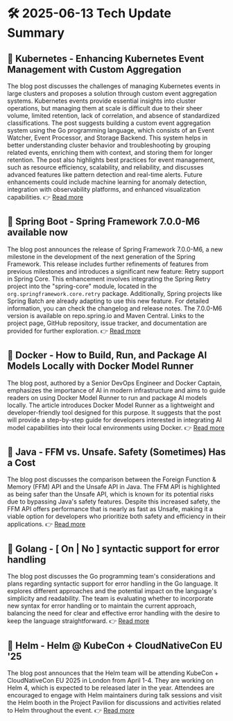 # 🛠️ 2025-06-13 Tech Update Summary

## 🔹 Kubernetes - Enhancing Kubernetes Event Management with Custom Aggregation
The blog post discusses the challenges of managing Kubernetes events in large clusters and proposes a solution through custom event aggregation systems. Kubernetes events provide essential insights into cluster operations, but managing them at scale is difficult due to their sheer volume, limited retention, lack of correlation, and absence of standardized classifications. The post suggests building a custom event aggregation system using the Go programming language, which consists of an Event Watcher, Event Processor, and Storage Backend. This system helps in better understanding cluster behavior and troubleshooting by grouping related events, enriching them with context, and storing them for longer retention. The post also highlights best practices for event management, such as resource efficiency, scalability, and reliability, and discusses advanced features like pattern detection and real-time alerts. Future enhancements could include machine learning for anomaly detection, integration with observability platforms, and enhanced visualization capabilities.
👉 [Read more](https://kubernetes.io/blog/2025/06/10/enhancing-kubernetes-event-management-custom-aggregation/)

## 🔹 Spring Boot - Spring Framework 7.0.0-M6 available now
The blog post announces the release of Spring Framework 7.0.0-M6, a new milestone in the development of the next generation of the Spring Framework. This release includes further refinements of features from previous milestones and introduces a significant new feature: Retry support in Spring Core. This enhancement involves integrating the Spring Retry project into the "spring-core" module, located in the `org.springframework.core.retry` package. Additionally, Spring projects like Spring Batch are already adapting to use this new feature. For detailed information, you can check the changelog and release notes. The 7.0.0-M6 version is available on repo.spring.io and Maven Central. Links to the project page, GitHub repository, issue tracker, and documentation are provided for further exploration.
👉 [Read more](https://spring.io/blog/2025/06/12/spring-framework-7-0-0-M6-available-now)

## 🔹 Docker - How to Build, Run, and Package AI Models Locally with Docker Model Runner
The blog post, authored by a Senior DevOps Engineer and Docker Captain, emphasizes the importance of AI in modern infrastructure and aims to guide readers on using Docker Model Runner to run and package AI models locally. The article introduces Docker Model Runner as a lightweight and developer-friendly tool designed for this purpose. It suggests that the post will provide a step-by-step guide for developers interested in integrating AI model capabilities into their local environments using Docker.
👉 [Read more](https://www.docker.com/blog/how-to-build-run-and-package-ai-models-locally-with-docker-model-runner/)

## 🔹 Java - FFM vs. Unsafe. Safety (Sometimes) Has a Cost
The blog post discusses the comparison between the Foreign Function & Memory (FFM) API and the Unsafe API in Java. The FFM API is highlighted as being safer than the Unsafe API, which is known for its potential risks due to bypassing Java's safety features. Despite this increased safety, the FFM API offers performance that is nearly as fast as Unsafe, making it a viable option for developers who prioritize both safety and efficiency in their applications.
👉 [Read more](https://inside.java/2025/06/12/ffm-vs-unsafe/)

## 🔹 Golang - [ On | No ] syntactic support for error handling
The blog post discusses the Go programming team's considerations and plans regarding syntactic support for error handling in the Go language. It explores different approaches and the potential impact on the language's simplicity and readability. The team is evaluating whether to incorporate new syntax for error handling or to maintain the current approach, balancing the need for clear and effective error handling with the desire to keep the language straightforward.
👉 [Read more](https://go.dev/blog/error-syntax)

## 🔹 Helm - Helm @ KubeCon + CloudNativeCon EU '25
The blog post announces that the Helm team will be attending KubeCon + CloudNativeCon EU 2025 in London from April 1-4. They are working on Helm 4, which is expected to be released later in the year. Attendees are encouraged to engage with Helm maintainers during talk sessions and visit the Helm booth in the Project Pavilion for discussions and activities related to Helm throughout the event.
👉 [Read more](https://helm.sh/blog/helm-at-kubecon-eu-25/)

